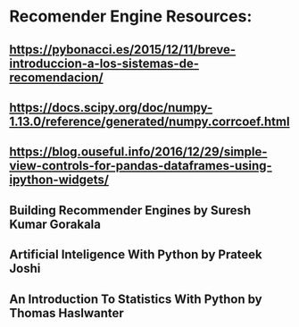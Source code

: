# Recomender Engine Resources:

## https://pybonacci.es/2015/12/11/breve-introduccion-a-los-sistemas-de-recomendacion/

## https://docs.scipy.org/doc/numpy-1.13.0/reference/generated/numpy.corrcoef.html

## https://blog.ouseful.info/2016/12/29/simple-view-controls-for-pandas-dataframes-using-ipython-widgets/

## Building Recommender Engines by Suresh Kumar Gorakala

## Artificial Inteligence With Python by Prateek Joshi

## An Introduction To Statistics With Python by Thomas Haslwanter



 
